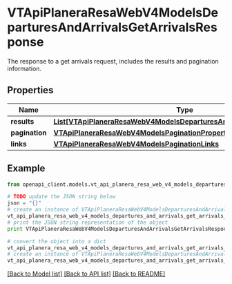 # VTApiPlaneraResaWebV4ModelsDeparturesAndArrivalsGetArrivalsResponse

The response to a get arrivals request, includes the results and pagination information.

## Properties
Name | Type | Description | Notes
------------ | ------------- | ------------- | -------------
**results** | [**List[VTApiPlaneraResaWebV4ModelsDeparturesAndArrivalsArrivalApiModel]**](VTApiPlaneraResaWebV4ModelsDeparturesAndArrivalsArrivalApiModel.md) | The results. | [optional] 
**pagination** | [**VTApiPlaneraResaWebV4ModelsPaginationProperties**](VTApiPlaneraResaWebV4ModelsPaginationProperties.md) |  | [optional] 
**links** | [**VTApiPlaneraResaWebV4ModelsPaginationLinks**](VTApiPlaneraResaWebV4ModelsPaginationLinks.md) |  | [optional] 

## Example

```python
from openapi_client.models.vt_api_planera_resa_web_v4_models_departures_and_arrivals_get_arrivals_response import VTApiPlaneraResaWebV4ModelsDeparturesAndArrivalsGetArrivalsResponse

# TODO update the JSON string below
json = "{}"
# create an instance of VTApiPlaneraResaWebV4ModelsDeparturesAndArrivalsGetArrivalsResponse from a JSON string
vt_api_planera_resa_web_v4_models_departures_and_arrivals_get_arrivals_response_instance = VTApiPlaneraResaWebV4ModelsDeparturesAndArrivalsGetArrivalsResponse.from_json(json)
# print the JSON string representation of the object
print VTApiPlaneraResaWebV4ModelsDeparturesAndArrivalsGetArrivalsResponse.to_json()

# convert the object into a dict
vt_api_planera_resa_web_v4_models_departures_and_arrivals_get_arrivals_response_dict = vt_api_planera_resa_web_v4_models_departures_and_arrivals_get_arrivals_response_instance.to_dict()
# create an instance of VTApiPlaneraResaWebV4ModelsDeparturesAndArrivalsGetArrivalsResponse from a dict
vt_api_planera_resa_web_v4_models_departures_and_arrivals_get_arrivals_response_form_dict = vt_api_planera_resa_web_v4_models_departures_and_arrivals_get_arrivals_response.from_dict(vt_api_planera_resa_web_v4_models_departures_and_arrivals_get_arrivals_response_dict)
```
[[Back to Model list]](../README.md#documentation-for-models) [[Back to API list]](../README.md#documentation-for-api-endpoints) [[Back to README]](../README.md)


